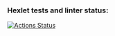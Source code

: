 ### Hexlet tests and linter status:
[![Actions Status](https://github.com/mihailsadov/qa-engineer-project-85/workflows/hexlet-check/badge.svg)](https://github.com/mihailsadov/qa-engineer-project-85/actions)